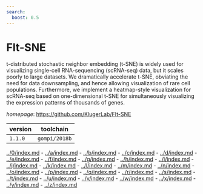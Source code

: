 ```yaml
---
search:
  boost: 0.5
---
```

# FIt-SNE

t-distributed stochastic neighbor embedding (t-SNE) is widely used for  visualizing single-cell RNA-sequencing (scRNA-seq) data, but it scales poorly to large  datasets. We dramatically accelerate t-SNE, obviating the need for data downsampling, and  hence allowing visualization of rare cell populations. Furthermore, we implement a  heatmap-style visualization for scRNA-seq based on one-dimensional t-SNE for simultaneously  visualizing the expression patterns of thousands of genes.

*homepage*: <https://github.com/KlugerLab/FIt-SNE>

version | toolchain
--------|----------
``1.1.0`` | ``gompi/2018b``

[../0/index.md](0) - [../a/index.md](a) - [../b/index.md](b) - [../c/index.md](c) - [../d/index.md](d) - [../e/index.md](e) - [../f/index.md](f) - [../g/index.md](g) - [../h/index.md](h) - [../i/index.md](i) - [../j/index.md](j) - [../k/index.md](k) - [../l/index.md](l) - [../m/index.md](m) - [../n/index.md](n) - [../o/index.md](o) - [../p/index.md](p) - [../q/index.md](q) - [../r/index.md](r) - [../s/index.md](s) - [../t/index.md](t) - [../u/index.md](u) - [../v/index.md](v) - [../w/index.md](w) - [../x/index.md](x) - [../y/index.md](y) - [../z/index.md](z)

